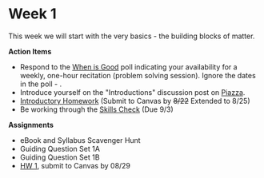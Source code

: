 # Week 1


This week we will start with the very basics - the building blocks of matter.  

**Action Items**
- Respond to the [When is Good](http://whenisgood.net/z7tj85x) poll indicating your availability for a weekly, one-hour recitation (problem solving session).  Ignore the dates in the poll - .
- Introduce yourself on the "Introductions" discussion post on [Piazza](https://psu.instructure.com/courses/1866869/external_tools/195053).
- [Introductory Homework](https://genchem.science.psu.edu/introductory-homework-houck) (Submit to Canvas by ~~8/22~~ Extended to 8/25)
- Be working through the [Skills Check](https://courses.ed.science.psu.edu/chem110/skills-check.md) (Due 9/3)

**Assignments**
 
- eBook and Syllabus Scavenger Hunt
- Guiding Question Set 1A 
- Guiding Question Set 1B
- [HW 1](https://genchem.science.psu.edu/homework-1-houck), submit to Canvas by 08/29






